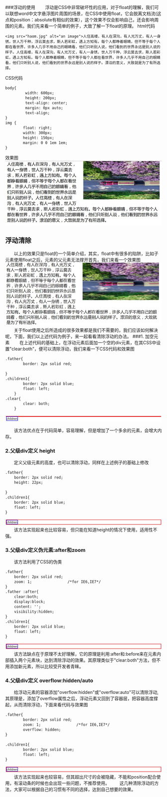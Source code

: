 <!-- 浮动详解 -->
###浮动的使用
&ensp;&ensp;&ensp;&ensp;浮动是CSS中非常破坏性的应用，对于float的理解，我们可以联想word中文字悬浮图片周围的场景，在CSS中使用float，它会脱离文档流(这点和position：absolute有相似的效果），这个效果不仅会影响自己，还会影响周围的元素。我们先来看一个简单的例子，大致了解一下float的原理。
html代码
```
<img src="haom.jpg" alt="an image">人住高楼，有人在深沟，有人光万丈，有人一身锈，世人万千种，浮云莫去求，斯人若彩虹，遇上方知有。每个人都睁着眼睛，但不等于每个人都在看世界，许多人几乎不用自己的眼睛看，他们只听别人说，他们看到的世界永远是别人说的样子。人住高楼，有人在深沟，有人光万丈，有人一身锈，世人万千种，浮云莫去求，斯人若彩虹，遇上方知有。每个人都睁着眼睛，但不等于每个人都在看世界，许多人几乎不用自己的眼睛看，他们只听别人说，他们看到的世界永远是别人说的样子。漂泊的意义，大致就是为了有所选择。
```

CSS代码
```
body{
         width: 600px;
         height: 200px;
         text-align: center;
         margin: 0px auto;
         text-align;
}
img {
        float: right;
        width: 300px;
        height: 150px;
        margin: 0 0 1em 1em;
}   
```

效果图
![float](../assets/images/float.jpg)
## 浮动清除
&ensp;&ensp;&ensp;&ensp;以上的效果只是float的一个简单介绍，其实，float中有很多的陷阱，比如子元素使用float之后，元素的父元素无法撑开首先，我们来看一个效果图
![float](../assets/images/floatfa.jpg)
&ensp;&ensp;&ensp;&ensp;关于float使用之后所造成的很多效果都是我们不需要的，我们应该如何解决呢，下面，我们以上述代码为例子，来一起看看清除浮动的办法。
###1. 加空元素
&ensp;&ensp;&ensp;&ensp;在上述代码的基础上，在浮动元素后面加一个空的div元素，在其CSS中设置"clear:both"，便可以清除浮动，我们来看一下CSS代码和效果图
```
.father{
        border: 2px solid red;

}
.children1{
        border: 2px solid blue;
        float: left;
    }
.clear{
        clear: both;
    }
```
![floatclear1](../assets/images/floatclear1.jpg)

&ensp;&ensp;&ensp;&ensp;该方法优点在于代码简单，容易理解，但是增加了一个多余的元素，会增大内存。
### 2.父级div定义 height
&ensp;&ensp;&ensp;&ensp;定义父级元素的高度，也可以清除浮动，同样在上述例子的基础上修改
```
.father{
    border: 2px solid red;
    height: 22px;

}
.children1{
    border: 2px solid blue;
    float: left;
}
```
![floatclear2](../assets/images/floatclear2.jpg)
&ensp;&ensp;&ensp;&ensp;该方法实现起来也比较容易，但只能在知道height的情况下使用，适用性不强。
### 3.父级div定义伪元素:after和zoom 
&ensp;&ensp;&ensp;&ensp;该方法利用了CSS的伪类
```
.father{
    border: 2px solid red;
    zoom: 1;                /*for IE6,IE7*/
}
.father :after{
    clear:both;
    display:block;
    content: '';
    visibility:hidden;
}
.children1{
    border: 2px solid blue;
    float: left;
}
```
![floatclear2](../assets/images/floatclear2.jpg)
&ensp;&ensp;&ensp;&ensp;该方法缺点在于原理不太好理解，它的原理是利用:after和:before来在元素内部插入两个元素块，达到清除浮动的效果。其原理类似于"clear:both"方法，但不用添加新元素，所以比较受开发者青睐。
### 4.父级div定义 overflow:hidden/auto
&ensp;&ensp;&ensp;&ensp;给浮动元素的容器添加"overflow:hidden"或"overflow:auto"可以清除浮动,其原理是，添加了overflow属性之后，浮动元素又回到了容器层，把容器高度撑起，从而清除浮动，下面来看代码与效果图
```
.father{
        border: 2px solid red;
        zoom: 1;                /*for IE6,IE7*/
        overflow: hidden;
}
        
.children1{
        border: 2px solid blue;
        float: left;
}
```
![floatclear2](../assets/images/floatclear2.jpg)
 &ensp;&ensp;&ensp;&ensp;该方法实现起来也较容易，但其超出尺寸的会被隐藏，不能和position配合使用，有滚动条的时候也会出现一些问题，不推荐使用。
 &ensp;&ensp;&ensp;&ensp;这几种清除浮动的方法，大家可以根据自己的习惯有不同的选择，达到自己想要的效果。
<!--  -end -->
